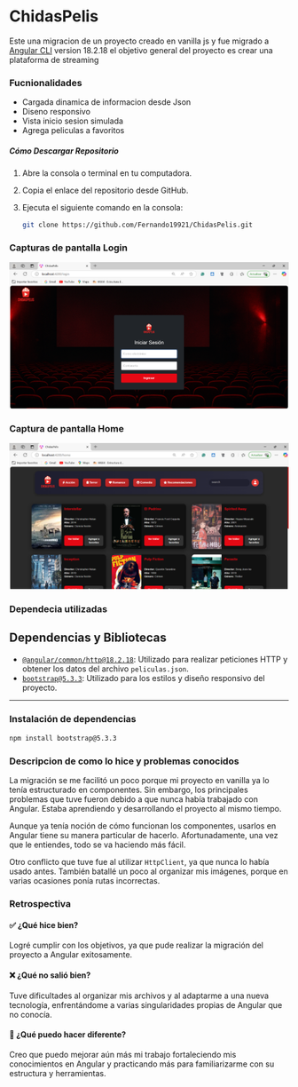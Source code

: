 # ChidasPelis

Este una migracion de un proyecto creado en vanilla js y fue migrado a   [Angular CLI](https://github.com/angular/angular-cli) version 18.2.18 el objetivo general del proyecto es crear una plataforma de streaming

### Fucnionalidades

- Cargada dinamica de informacion desde Json
- Diseno responsivo
- Vista inicio sesion simulada
- Agrega peliculas a favoritos


##### Cómo Descargar Repositorio

1. Abre la consola o terminal en tu computadora.
2. Copia el enlace del repositorio desde GitHub.
3. Ejecuta el siguiente comando en la consola:

   ```bash
   git clone https://github.com/Fernando19921/ChidasPelis.git
   ```


### Capturas de pantalla Login

![Vista del Login](./src/assets/images/Vistalogin.png)

### Captura de pantalla Home

![Vista del Login](./src/assets/images/VistaHome.png)

### Dependecia utilizadas

## Dependencias y Bibliotecas

- [`@angular/common/http@18.2.18`](https://angular.io/api/common/http/HttpClient): Utilizado para realizar peticiones HTTP y obtener los datos del archivo `peliculas.json`.
- [`bootstrap@5.3.3`](https://getbootstrap.com/docs/5.3/getting-started/introduction/): Utilizado para los estilos y diseño responsivo del proyecto.

---

### Instalación de dependencias

```bash
npm install bootstrap@5.3.3
```

### Descripcion de como lo hice y problemas conocidos

La migración se me facilitó un poco porque mi proyecto en vanilla ya lo tenía estructurado en componentes. Sin embargo, los principales problemas que tuve fueron debido a que nunca había trabajado con Angular. Estaba aprendiendo y desarrollando el proyecto al mismo tiempo.

Aunque ya tenía noción de cómo funcionan los componentes, usarlos en Angular tiene su manera particular de hacerlo. Afortunadamente, una vez que le entiendes, todo se va haciendo más fácil.

Otro conflicto que tuve fue al utilizar `HttpClient`, ya que nunca lo había usado antes. También batallé un poco al organizar mis imágenes, porque en varias ocasiones ponía rutas incorrectas.

### Retrospectiva

#### ✅ ¿Qué hice bien?

Logré cumplir con los objetivos, ya que pude realizar la migración del proyecto a Angular exitosamente.

#### ❌ ¿Qué no salió bien?

Tuve dificultades al organizar mis archivos y al adaptarme a una nueva tecnología, enfrentándome a varias singularidades propias de Angular que no conocía.

#### 🔁 ¿Qué puedo hacer diferente?

Creo que puedo mejorar aún más mi trabajo fortaleciendo mis conocimientos en Angular y practicando más para familiarizarme con su estructura y herramientas.
